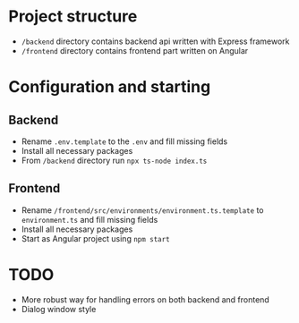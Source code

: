 # Project structure
- `/backend` directory contains backend api written with Express framework
- `/frontend` directory contains frontend part written on Angular

# Configuration and starting
## Backend
- Rename `.env.template` to the `.env` and fill missing fields
- Install all necessary packages
- From `/backend` directory run `npx ts-node index.ts`
## Frontend
- Rename `/frontend/src/environments/environment.ts.template` to `environment.ts` and fill missing fields
- Install all necessary packages
- Start as Angular project using `npm start`

# TODO
- More robust way for handling errors on both backend and frontend
- Dialog window style